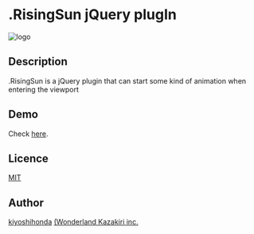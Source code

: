 # .RisingSun jQuery plugIn
![logo](http://hondakiyoshi.com/risingsun/images/common/logolong.png)

## Description
.RisingSun is a jQuery plugin that can start some kind of animation when entering the viewport

## Demo

Check [here](http://hondakiyoshi.com/risingsun/).

## Licence

[MIT](http://opensource.org/licenses/mit-license.php)

## Author

[kiyoshihonda](http://hondakiyoshi.com/)
[(Wonderland Kazakiri inc.](http://wl-kz.com/)

